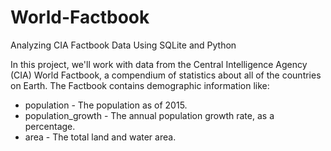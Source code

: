# World-Factbook
Analyzing CIA Factbook Data Using SQLite and Python

In this project, we'll work with data from the Central Intelligence Agency (CIA) World Factbook, a compendium of statistics about all of the countries on Earth. The Factbook contains demographic information like:

- population - The population as of 2015.
- population_growth - The annual population growth rate, as a percentage.
- area - The total land and water area.

